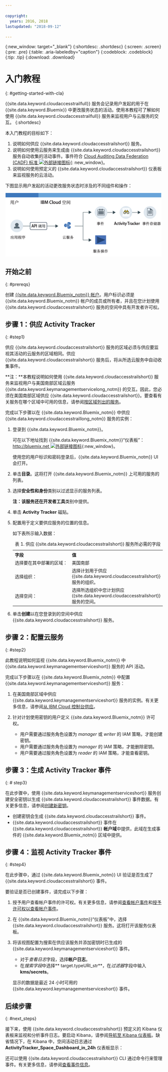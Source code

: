 ```yaml
---

copyright:
  years: 2016, 2018
lastupdated: "2018-09-12"

---
```


{:new_window: target="_blank"}
{:shortdesc: .shortdesc}
{:screen: .screen}
{:pre: .pre}
{:table: .aria-labeledby="caption"}
{:codeblock: .codeblock}
{:tip: .tip}
{:download: .download}


# 入门教程
{: #getting-started-with-cla}

{{site.data.keyword.cloudaccesstrailfull}} 服务会记录用户发起的用于在 {{site.data.keyword.Bluemix}} 中更改服务状态的活动。使用本教程可了解如何使用 {{site.data.keyword.cloudaccesstrailfull}} 服务来监视用户与云服务的交互。
{:shortdesc}

本入门教程的目标如下：

1. 说明如何供应 {{site.data.keyword.cloudaccesstrailshort}} 服务。
2. 说明如何使用云服务来生成由 {{site.data.keyword.cloudaccesstrailshort}} 服务自动收集的活动事件。事件符合 [Cloud Auditing Data Federation (CADF) 标准 ![外部链接图标](../../icons/launch-glyph.svg "外部链接图标")](https://www.dmtf.org/sites/default/files/standards/documents/DSP0262_1.0.0.pdf){: new_window}。
3. 说明如何使用预定义的 {{site.data.keyword.cloudaccesstrailshort}} 仪表板来监视服务的云活动。

下图显示用户发起的活动更改服务状态时涉及的不同组件和操作：

![用户发起的活动更改服务状态时涉及的组件和操作](images/AT_f1.png "用户发起的活动更改服务状态时涉及的组件和操作")



## 开始之前
{: #prereqs}

创建 [{{site.data.keyword.Bluemix_notm}} 帐户](https://console.bluemix.net/registration/)。用户标识必须是 {{site.data.keyword.Bluemix_notm}} 帐户的成员或所有者，并且在您计划使用 {{site.data.keyword.cloudaccesstrailshort}} 服务的空间中具有开发者许可权。


## 步骤 1：供应 Activity Tracker
{: #step1}

供应 {{site.data.keyword.cloudaccesstrailshort}} 服务的区域必须与供应要监视其活动的云服务的区域相同。供应 {{site.data.keyword.cloudaccesstrailshort}} 服务后，将从所选云服务中自动收集事件。 

**注：**本教程说明如何使用 {{site.data.keyword.cloudaccesstrailshort}} 服务来监视用户与美国南部区域云服务 {{site.data.keyword.keymanagementservicelong_notm}} 的交互。因此，您必须在美国南部区域供应 {{site.data.keyword.cloudaccesstrailshort}}。要查看有关服务在哪个区域中可用的信息，请参阅[按区域列出的服务](/docs/resources/services_region.html#services_region)。

完成以下步骤以在 {{site.data.keyword.Bluemix_notm}} 中供应 {{site.data.keyword.cloudaccesstraillong_notm}} 服务的实例：

1. 登录到 {{site.data.keyword.Bluemix_notm}}。

    可在以下地址找到 {{site.data.keyword.Bluemix_notm}}“仪表板”：[http://bluemix.net ![外部链接图标](../../icons/launch-glyph.svg "外部链接图标")](http://bluemix.net){:new_window}。
    
	使用您的用户标识和密码登录后，{{site.data.keyword.Bluemix_notm}} UI 会打开。

2. 单击**目录**。这将打开 {{site.data.keyword.Bluemix_notm}} 上可用的服务的列表。

3. 选择**安全性和身份**类别以过滤显示的服务列表。

    **注：**该服务还在**开发者工具**类别中提供。

4. 单击 **Activity Tracker** 磁贴。 

5. 配置用于定义要供应服务的位置的信息。 

    如下表所示输入数据： 

    <table>
	  <caption>表 1. 供应 {{site.data.keyword.cloudaccesstrailshort}} 服务所必需的字段</caption>
	  <tr>
	    <th width="50%">字段</th>
		<th width="50%">值</th>
	  </tr>
	  <tr>
	    <td>选择要在其中部署的区域：</td>
		<td>美国南部</td>
	  </tr>
	  <tr>
	    <td>选择组织：</td>
		<td>选择计划用于供应 {{site.data.keyword.cloudaccesstrailshort}} 服务的组织。</td>
	  </tr>
	  <tr>
	    <td>选择空间：</td>
		<td>选择所选组织中您计划供应 {{site.data.keyword.cloudaccesstrailshort}} 服务的空间。</td>
	  </tr>
	</table>

6. 单击**创建**以在您登录到的空间中供应 {{site.data.keyword.cloudaccesstrailshort}} 服务。
   

## 步骤 2：配置云服务  
{: #step2}

此教程说明如何监视 {{site.data.keyword.Bluemix_notm}} 中 {{site.data.keyword.keymanagementserviceshort}} 服务的 API 活动。

完成以下步骤以在 {{site.data.keyword.Bluemix_notm}} 中配置 {{site.data.keyword.keymanagementserviceshort}} 服务：

1. 在美国南部区域中供应 {{site.data.keyword.keymanagementserviceshort}} 服务的实例。有关更多信息，请参阅[从 IBM Cloud 控制台供应](/docs/services/key-protect/provision.html#provision)。

2. 针对计划使用密钥的用户定义 {{site.data.keyword.Bluemix_notm}} 许可权。 

    * 用户需要通过服务角色设置为 *manager* 或 *writer* 的 IAM 策略，才能创建密钥。
	* 用户需要通过服务角色设置为 *manager* 的 IAM 策略，才能删除密钥。
	* 用户需要通过服务角色设置为 *reader* 的 IAM 策略，才能查看密钥。 


## 步骤 3：生成 Activity Tracker 事件
{: # step3}

在此步骤中，使用 {{site.data.keyword.keymanagementserviceshort}} 服务创建安全密钥以生成 {{site.data.keyword.cloudaccesstrailshort}} 事件数据。有关更多信息，请参阅[创建新密钥](/docs/services/key-protect/create-standard-keys.html#create-standard-keys)。

* 创建密钥会生成 {{site.data.keyword.cloudaccesstrailshort}} 事件。
* {{site.data.keyword.cloudaccesstrailshort}} 事件在 {{site.data.keyword.cloudaccesstrailshort}} **帐户域**中提供，此域在生成事件的 {{site.data.keyword.Bluemix_notm}} 区域中提供。 

## 步骤 4：监视 Activity Tracker 事件
{: #step4}

在此步骤中，通过 {{site.data.keyword.Bluemix_notm}} UI 验证是否生成了 {{site.data.keyword.cloudaccesstrailshort}} 事件。

要验证是否已创建事件，请完成以下步骤：

1. 授予用户查看帐户事件的许可权。有关更多信息，请参阅[查看帐户事件](/docs/services/cloud-activity-tracker/how-to/manage-events-ui/viewing_events.html#account_events)和[授予许可权以查看帐户事件](/docs/services/cloud-activity-tracker/how-to/grant_permissions.html#grant_acc_events)。

2. 在 {{site.data.keyword.Bluemix_notm}}“仪表板”中，选择 {{site.data.keyword.cloudaccesstrailshort}} 服务。这将打开该服务仪表板。

3. 将该视图配置为搜索在供应该服务并添加密钥时已生成的 {{site.data.keyword.keymanagementserviceshort}} 事件。

    * 对于*查看日志*字段，选择**帐户日志**。
    * 在*搜索字段*中选择** target.typeURI_str**，在*过滤器*字段中输入 **kms/secrets**。
	
    显示的数据是最近 24 小时可用的 {{site.data.keyword.keymanagementserviceshort}} 事件。 
	


## 后续步骤
{: #next_steps}

接下来，使用 {{site.data.keyword.cloudaccesstrailshort}} 预定义的 Kibana 仪表板来监视和分析事件日志。要启动 Kibana，请参阅[导航至 Kibana 仪表板](/docs/services/cloud-activity-tracker/how-to/manage-events-ui/launch_kibana.html#launch_kibana)。缺省情况下，在 Kibana 中，空间活动日志通过 **ActivityTracker_Space_Dashboard_in_24h** 仪表板显示：

还可以使用 {{site.data.keyword.cloudaccesstrailshort}} CLI 通过命令行来管理事件。有关更多信息，请参阅[查看事件信息](/docs/services/cloud-activity-tracker/how-to/viewing_event_information.html#viewing_event_status)。



